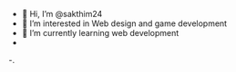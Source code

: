 - 👋 Hi, I’m @sakthim24
- 👀 I’m interested in Web design and game development
- 🌱 I’m currently learning web development
-
-.

<!---
sakthim24/sakthim24 is a ✨ special ✨ repository because its `README.md` (this file) appears on your GitHub profile.
You can click the Preview link to take a look at your changes.
--->
